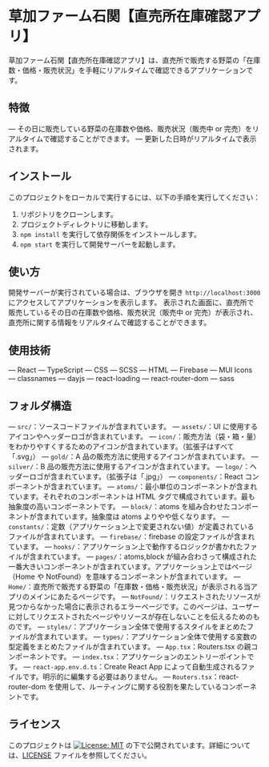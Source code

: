 # 草加ファーム石関【直売所在庫確認アプリ】

草加ファーム石関【直売所在庫確認アプリ】は、直売所で販売する野菜の「在庫数・価格・販売状況」を手軽にリアルタイムで確認できるアプリケーションです。

## 特徴

― その日に販売している野菜の在庫数や価格、販売状況（販売中 or 完売）をリアルタイムで確認することができます。
― 更新した日時がリアルタイムで表示されます。

## インストール

このプロジェクトをローカルで実行するには、以下の手順を実行してください：

1. リポジトリをクローンします。
2. プロジェクトディレクトリに移動します。
3. `npm install` を実行して依存関係をインストールします。
4. `npm start` を実行して開発サーバーを起動します。

## 使い方

開発サーバーが実行されている場合は、ブラウザを開き
`http://localhost:3000`にアクセスしてアプリケーションを表示します。
表示された画面に、直売所で販売しているその日の在庫数や価格、販売状況（販売中 or 完売）が表示され、直売所に関する情報をリアルタイムで確認することができます。

## 使用技術

― React
― TypeScript
― CSS
― SCSS
― HTML
― Firebase
― MUI Icons
― classnames
― dayjs
― react-loading
― react-router-dom
― sass

## フォルダ構造

― `src/`：ソースコードファイルが含まれています。
 ― `assets/`：UI に使用するアイコンやヘッダーロゴが含まれています。
  ― `icon/`：販売方法（袋・箱・量）をわかりやすくするためのアイコンが含まれています。（拡張子はすべて「.svg」）
   ― `gold/`：A 品の販売方法に使用するアイコンが含まれています。
   ― `silver/`：B 品の販売方法に使用するアイコンが含まれています。
  ― `logo/`：ヘッダーロゴが含まれています。（拡張子は「.jpg」）
 ― `components/`：React コンポーネントが含まれています。
  ― `atoms/`：最小単位のコンポーネントが含まれています。それぞれのコンポーネントは HTML タグで構成されています。最も抽象度の高いコンポーネントです。
  ― `block/`：atoms を組み合わせたコンポーネントが含まれています。抽象度は atoms よりやや低くなります。
 ― `constants/`：定数（アプリケーション上で変更されない値）が定義されているファイルが含まれています。
 ― `firebase/`：firebase の設定ファイルが含まれています。
 ― `hooks/`：アプリケーション上で動作するロジックが書かれたファイルが含まれています。
 ― `pages/`：atoms,block が組み合わさって構成された一番大きいコンポーネントが含まれています。アプリケーション上ではページ（Home や NotFound）を意味するコンポーネントが含まれています。
  ― `Home/`：直売所で販売する野菜の「在庫数・価格・販売状況」が表示される当アプリのメインにあたるページです。
  ― `NotFound/`：リクエストされたリソースが見つからなかった場合に表示されるエラーページです。このページは、ユーザーに対してリクエストされたページやリソースが存在しないことを伝えるためのものです。
 ― `styles/`：アプリケーション全体で使用するスタイルをまとめたファイルが含まれています。
 ― `types/`：アプリケーション全体で使用する変数の型定義をまとめたファイルが含まれています。
 ― `App.tsx`：Routers.tsx の親コンポーネントです。
 ― `index.tsx`：アプリケーションのエントリーポイントです。
 ― `react-app.env.d.ts`：Create React App によって自動生成されるファイルです。明示的に編集する必要はありません。
 ― `Routers.tsx`：react-router-dom を使用して、ルーティングに関する役割を果たしているコンポーネントです。

## ライセンス

このプロジェクトは [![License: MIT](https://img.shields.io/badge/License-MIT-yellow.svg)](https://opensource.org/licenses/MIT) の下で公開されています。詳細については、[LICENSE](LICENSE) ファイルを参照してください。

